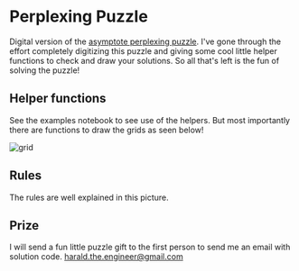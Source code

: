 # Perplexing Puzzle
Digital version of the [asymptote perplexing puzzle](https://www.perplexingpuzzles.com.au/store/The-Asymptote-Puzzle-p234207002). I've gone through the effort completely digitizing this puzzle and giving some cool little helper functions to check and draw your solutions. So all that's left is the fun of solving the puzzle!



## Helper functions
See the examples notebook to see use of the helpers. But most importantly there are functions to draw the grids as seen below!

![grid](https://user-images.githubusercontent.com/6804392/119089601-460bc280-b9bf-11eb-9573-094ad5641bfb.png)

## Rules
The rules are well explained in this picture.

## Prize
I will send a fun little puzzle gift to the first person to send me an email with solution code.
harald.the.engineer@gmail.com
